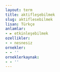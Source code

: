 ```yaml
---
layout: term
title: aktifleşebilmek
slug: aktiflesebilmek
lisan: Türkçe
anlamlar:
- ► etkinleşebilmek
ozellikler:
- - nesnesiz
ornekler:
- - ''
orneklerkaynak:
- - ''
---
```

